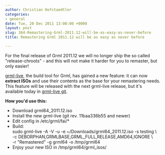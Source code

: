 ```yaml
---
author: Christian Hofstaedtler
categories:
- general
date: Tue, 20 Dec 2011 13:00:00 +0000
layout: post
slug: 364-Remastering-Grml-2011.12-will-be-as-easy-as-never-before
title: Remastering Grml 2011.12 will be as easy as never before

---
```

For the final release of Grml 2011\.12 we will no longer ship the so called "release\-chroots" \- and this will not make it harder for you to remaster, but only easier!  
  
[grml\-live](http://grml.org/grml-live/), the build tool for Grml, has gained a new feature: it can now **extract ISOs** and use their contents as the base for your remastering needs. This feature will be released with the next grml\-live release, but it's available today in [grml\-live git](https://github.com/grml/grml-live).  
  
**How you'd use this:**  
  
* Download grml64\_2011\.12\.iso
* Install the new grml\-live (git rev. 11baa336b55 and newer)
* Edit config in /etc/grml/fai/\*
* Build:  
sudo grml\-live \-A \-V \-u \-e \~/Downloads/grml64\_2011\.12\.iso \-s testing \\  
\-c DEBORPHAN,GRMLBASE,GRML\_FULL,RELEASE,AMD64,IGNORE \\  
 \-r "Remastered" \-g grml64 \-o /tmp/grml64
* Enjoy your new ISO in /tmp/grml64/grml\_isos/

